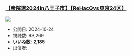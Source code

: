 ### [【衆院選2024in八王子市】【ReHacQvs東京24区】](https://www.youtube.com/watch?v=ga1Jlsw4vRU)
[![](https://img.youtube.com/vi/ga1Jlsw4vRU/sddefault.jpg)](https://www.youtube.com/watch?v=ga1Jlsw4vRU)
-   公開日: 2024-10-24
-   視聴数: 93,269
-   **いいね数: 2,185**
-   出演者: 
